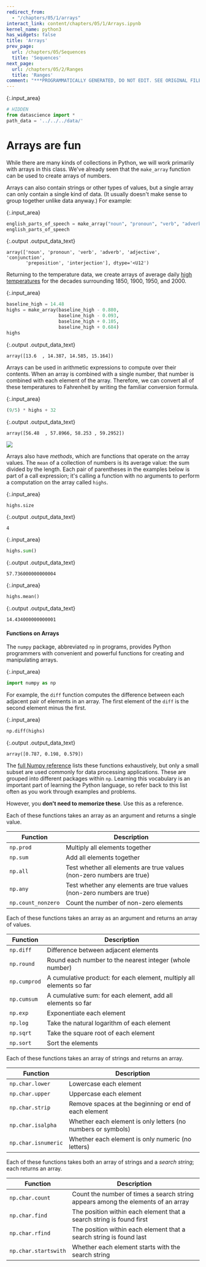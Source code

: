 ```yaml
---
redirect_from:
  - "/chapters/05/1/arrays"
interact_link: content/chapters/05/1/Arrays.ipynb
kernel_name: python3
has_widgets: false
title: 'Arrays'
prev_page:
  url: /chapters/05/Sequences
  title: 'Sequences'
next_page:
  url: /chapters/05/2/Ranges
  title: 'Ranges'
comment: "***PROGRAMMATICALLY GENERATED, DO NOT EDIT. SEE ORIGINAL FILES IN /content***"
---
```




{:.input_area}
```python
# HIDDEN
from datascience import *
path_data = '../../../data/'
```


# Arrays are fun

While there are many kinds of collections in Python, we will work primarily with arrays in this class. We've already seen that the `make_array` function can be used to create arrays of numbers.

Arrays can also contain strings or other types of values, but a single array can only contain a single kind of data. (It usually doesn't make sense to group together unlike data anyway.)  For example:



{:.input_area}
```python
english_parts_of_speech = make_array("noun", "pronoun", "verb", "adverb", "adjective", "conjunction", "preposition", "interjection")
english_parts_of_speech
```





{:.output .output_data_text}
```
array(['noun', 'pronoun', 'verb', 'adverb', 'adjective', 'conjunction',
       'preposition', 'interjection'], dtype='<U12')
```



Returning to the temperature data, we create arrays of average daily [high temperatures](http://berkeleyearth.lbl.gov/auto/Regional/TMAX/Text/global-land-TMAX-Trend.txt) for the decades surrounding 1850, 1900, 1950, and 2000.



{:.input_area}
```python
baseline_high = 14.48
highs = make_array(baseline_high - 0.880, 
                   baseline_high - 0.093,
                   baseline_high + 0.105, 
                   baseline_high + 0.684)
highs
```





{:.output .output_data_text}
```
array([13.6  , 14.387, 14.585, 15.164])
```



Arrays can be used in arithmetic expressions to compute over their contents. When an array is combined with a single number, that number is combined with each element of the array. Therefore, we can convert all of these temperatures to Fahrenheit by writing the familiar conversion formula.



{:.input_area}
```python
(9/5) * highs + 32
```





{:.output .output_data_text}
```
array([56.48  , 57.8966, 58.253 , 59.2952])
```



<img src="../../../images/array_arithmetic.png" />

Arrays also have *methods*, which are functions that operate on the array values. The `mean` of a collection of numbers is its average value: the sum divided by the length. Each pair of parentheses in the examples below is part of a call expression; it's calling a function with no arguments to perform a computation on the array called `highs`.



{:.input_area}
```python
highs.size
```





{:.output .output_data_text}
```
4
```





{:.input_area}
```python
highs.sum()
```





{:.output .output_data_text}
```
57.736000000000004
```





{:.input_area}
```python
highs.mean()
```





{:.output .output_data_text}
```
14.434000000000001
```



#### Functions on Arrays
The `numpy` package, abbreviated `np` in programs, provides Python programmers with convenient and powerful functions for creating and manipulating arrays.



{:.input_area}
```python
import numpy as np
```


For example, the `diff` function computes the difference between each adjacent pair of elements in an array. The first element of the `diff` is the second element minus the first. 



{:.input_area}
```python
np.diff(highs)
```





{:.output .output_data_text}
```
array([0.787, 0.198, 0.579])
```



The [full Numpy reference](http://docs.scipy.org/doc/numpy/reference/) lists these functions exhaustively, but only a small subset are used commonly for data processing applications. These are grouped into different packages within `np`. Learning this vocabulary is an important part of learning the Python language, so refer back to this list often as you work through examples and problems.

However, you **don't need to memorize these**.  Use this as a reference.

Each of these functions takes an array as an argument and returns a single value.

| **Function**       | Description                                                          |
|--------------------|----------------------------------------------------------------------|
| `np.prod`          | Multiply all elements together                                       |
| `np.sum`           | Add all elements together                                            |
| `np.all`           | Test whether all elements are true values (non-zero numbers are true)|
| `np.any`           | Test whether any elements are true values (non-zero numbers are true)|
| `np.count_nonzero` | Count the number of non-zero elements                                |

Each of these functions takes an array as an argument and returns an array of values.

| **Function**       | Description                                                          |
|--------------------|----------------------------------------------------------------------|
| `np.diff`          | Difference between adjacent elements                                 |
| `np.round`         | Round each number to the nearest integer (whole number)              |
| `np.cumprod`       | A cumulative product: for each element, multiply all elements so far |
| `np.cumsum`        | A cumulative sum: for each element, add all elements so far          |
| `np.exp`           | Exponentiate each element                                            |
| `np.log`           | Take the natural logarithm of each element                           |
| `np.sqrt`          | Take the square root of each element                                 |
| `np.sort`          | Sort the elements                                                    |

Each of these functions takes an array of strings and returns an array.

| **Function**        | **Description**                                              |
|---------------------|--------------------------------------------------------------|
| `np.char.lower`     | Lowercase each element                                       |
| `np.char.upper`     | Uppercase each element                                       |
| `np.char.strip`     | Remove spaces at the beginning or end of each element        |
| `np.char.isalpha`   | Whether each element is only letters (no numbers or symbols) |
| `np.char.isnumeric` | Whether each element is only numeric (no letters)  

Each of these functions takes both an array of strings and a *search string*; each returns an array.

| **Function**         | **Description**                                                                  |
|----------------------|----------------------------------------------------------------------------------|
| `np.char.count`      | Count the number of times a search string appears among the elements of an array |
| `np.char.find`       | The position within each element that a search string is found first             |
| `np.char.rfind`      | The position within each element that a search string is found last              |
| `np.char.startswith` | Whether each element starts with the search string  


